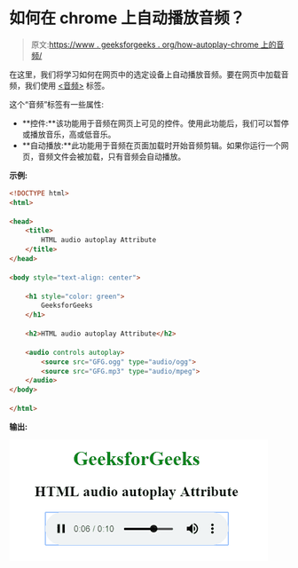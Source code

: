 # 如何在 chrome 上自动播放音频？

> 原文:[https://www . geeksforgeeks . org/how-autoplay-chrome 上的音频/](https://www.geeksforgeeks.org/how-to-autoplay-audio-on-chrome/)

在这里，我们将学习如何在网页中的选定设备上自动播放音频。要在网页中加载音频，我们使用 [<音频>](https://www.geeksforgeeks.org/html-audio-autoplay-attribute/) 标签。

这个“音频”标签有一些属性:

*   **控件:**该功能用于音频在网页上可见的控件。使用此功能后，我们可以暂停或播放音乐，高或低音乐。
*   **自动播放:**此功能用于音频在页面加载时开始音频剪辑。如果你运行一个网页，音频文件会被加载，只有音频会自动播放。

**示例:**

```html
<!DOCTYPE html> 
<html> 

<head> 
    <title> 
        HTML audio autoplay Attribute 
    </title> 
</head> 

<body style="text-align: center"> 

    <h1 style="color: green"> 
        GeeksforGeeks 
    </h1> 

    <h2>HTML audio autoplay Attribute</h2> 

    <audio controls autoplay> 
        <source src="GFG.ogg" type="audio/ogg"> 
        <source src="GFG.mp3" type="audio/mpeg"> 
    </audio> 
</body> 

</html>
```

**输出:**

![](img/5e280bce3dce49a19615e702fe92cc3c.png)